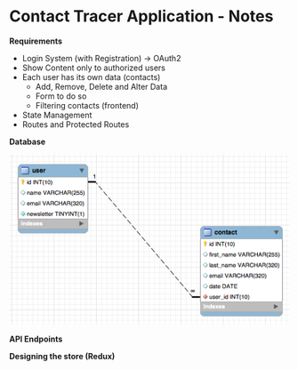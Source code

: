 # Contact Tracer Application - Notes

**Requirements**

* Login System (with Registration) -> OAuth2
* Show Content only to authorized users
* Each user has its own data (contacts)
    * Add, Remove, Delete and Alter Data
    * Form to do so
    * Filtering contacts (frontend)
* State Management 
* Routes and Protected Routes

**Database**

![alt text](tables.png "Relationship")

**API Endpoints**



**Designing the store (Redux)**

